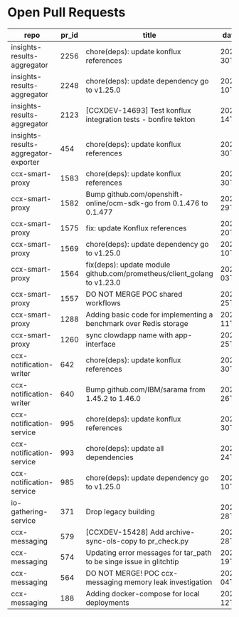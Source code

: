 # Open Pull Requests
repo | pr_id | title | date_created | url | author | ci_status
---|---|---|---|---|---|---
insights-results-aggregator | 2256 | chore(deps): update konflux references | 2025-08-30T08:39:07Z | https://github.com/RedHatInsights/insights-results-aggregator/pull/2256 | app/red-hat-konflux | failed
insights-results-aggregator | 2248 | chore(deps): update dependency go to v1.25.0 | 2025-08-10T08:36:08Z | https://github.com/RedHatInsights/insights-results-aggregator/pull/2248 | app/red-hat-konflux | failed
insights-results-aggregator | 2123 | [CCXDEV-14693] Test konflux integration tests - bonfire tekton | 2025-03-14T10:36:51Z | https://github.com/RedHatInsights/insights-results-aggregator/pull/2123 | matysek | failed
insights-results-aggregator-exporter | 454 | chore(deps): update konflux references | 2025-08-30T08:38:54Z | https://github.com/RedHatInsights/insights-results-aggregator-exporter/pull/454 | app/red-hat-konflux | failed
ccx-smart-proxy | 1583 | chore(deps): update konflux references | 2025-08-30T08:39:19Z | https://github.com/RedHatInsights/insights-results-smart-proxy/pull/1583 | app/red-hat-konflux | failed
ccx-smart-proxy | 1582 | Bump github.com/openshift-online/ocm-sdk-go from 0.1.476 to 0.1.477 | 2025-08-29T17:02:25Z | https://github.com/RedHatInsights/insights-results-smart-proxy/pull/1582 | app/dependabot | failed
ccx-smart-proxy | 1575 | fix: update Konflux references | 2025-08-20T12:19:18Z | https://github.com/RedHatInsights/insights-results-smart-proxy/pull/1575 | juandspy | failed
ccx-smart-proxy | 1569 | chore(deps): update dependency go to v1.25.0 | 2025-08-10T08:33:19Z | https://github.com/RedHatInsights/insights-results-smart-proxy/pull/1569 | app/red-hat-konflux | failed
ccx-smart-proxy | 1564 | fix(deps): update module github.com/prometheus/client_golang to v1.23.0 | 2025-08-03T06:52:40Z | https://github.com/RedHatInsights/insights-results-smart-proxy/pull/1564 | app/red-hat-konflux | failed
ccx-smart-proxy | 1557 | DO NOT MERGE POC shared workflows | 2025-07-25T10:22:18Z | https://github.com/RedHatInsights/insights-results-smart-proxy/pull/1557 | Jakub007d | failed
ccx-smart-proxy | 1288 | Adding basic code for implementing a benchmark over Redis storage | 2024-07-11T11:22:59Z | https://github.com/RedHatInsights/insights-results-smart-proxy/pull/1288 | joselsegura | failed
ccx-smart-proxy | 1260 | sync clowdapp name with app-interface | 2024-04-25T13:10:25Z | https://github.com/RedHatInsights/insights-results-smart-proxy/pull/1260 | matysek | ok
ccx-notification-writer | 642 | chore(deps): update konflux references | 2025-08-30T08:39:14Z | https://github.com/RedHatInsights/ccx-notification-writer/pull/642 | app/red-hat-konflux | failed
ccx-notification-writer | 640 | Bump github.com/IBM/sarama from 1.45.2 to 1.46.0 | 2025-08-26T02:15:57Z | https://github.com/RedHatInsights/ccx-notification-writer/pull/640 | app/dependabot | failed
ccx-notification-service | 995 | chore(deps): update konflux references | 2025-08-30T08:39:04Z | https://github.com/RedHatInsights/ccx-notification-service/pull/995 | app/red-hat-konflux | failed
ccx-notification-service | 993 | chore(deps): update all dependencies | 2025-08-24T08:27:12Z | https://github.com/RedHatInsights/ccx-notification-service/pull/993 | app/red-hat-konflux | failed
ccx-notification-service | 985 | chore(deps): update dependency go to v1.25.0 | 2025-08-10T08:21:17Z | https://github.com/RedHatInsights/ccx-notification-service/pull/985 | app/red-hat-konflux | failed
io-gathering-service | 371 | Drop legacy building | 2025-03-28T12:35:04Z | https://github.com/RedHatInsights/insights-operator-gathering-conditions-service/pull/371 | ikerreyes | failed
ccx-messaging | 579 | [CCXDEV-15428] Add archive-sync-ols-copy to pr_check.py | 2025-08-28T10:15:49Z | https://github.com/RedHatInsights/insights-ccx-messaging/pull/579 | lenasolarova | ok
ccx-messaging | 574 | Updating error messages for tar_path to be singe issue in glitchtip | 2025-08-19T13:55:56Z | https://github.com/RedHatInsights/insights-ccx-messaging/pull/574 | Jakub007d | failed
ccx-messaging | 564 | DO NOT MERGE! POC ccx-messaging memory leak investigation | 2025-08-04T07:55:03Z | https://github.com/RedHatInsights/insights-ccx-messaging/pull/564 | Jakub007d | failed
ccx-messaging | 188 | Adding docker-compose for local deployments | 2024-04-12T07:36:51Z | https://github.com/RedHatInsights/insights-ccx-messaging/pull/188 | joselsegura | ok

